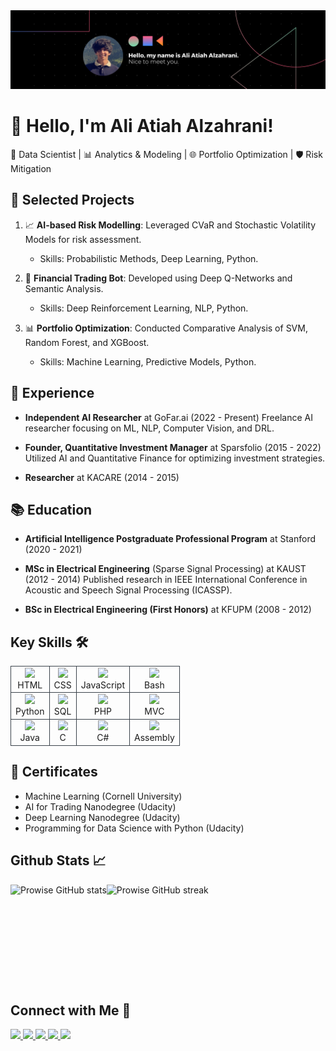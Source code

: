 <img src="./Assets/banner.png">

# 👋 Hello, I'm Ali Atiah Alzahrani!

🧠 Data Scientist | 📊 Analytics & Modeling | 🌐 Portfolio Optimization | 🛡️ Risk Mitigation

## 🚀 Selected Projects

1. 📈 **AI-based Risk Modelling**: Leveraged CVaR and Stochastic Volatility Models for risk assessment.
   - Skills: Probabilistic Methods, Deep Learning, Python.

2. 🤖 **Financial Trading Bot**: Developed using Deep Q-Networks and Semantic Analysis.
   - Skills: Deep Reinforcement Learning, NLP, Python.

3. 📊 **Portfolio Optimization**: Conducted Comparative Analysis of SVM, Random Forest, and XGBoost.
   - Skills: Machine Learning, Predictive Models, Python.

## 💼 Experience

- **Independent AI Researcher** at GoFar.ai (2022 - Present)
   Freelance AI researcher focusing on ML, NLP, Computer Vision, and DRL.

- **Founder, Quantitative Investment Manager** at Sparsfolio (2015 - 2022)
   Utilized AI and Quantitative Finance for optimizing investment strategies.

- **Researcher** at KACARE (2014 - 2015)

## 📚 Education

- **Artificial Intelligence Postgraduate Professional Program** at Stanford (2020 - 2021)

- **MSc in Electrical Engineering** (Sparse Signal Processing) at KAUST (2012 - 2014)
  Published research in IEEE International Conference in Acoustic and Speech Signal Processing (ICASSP).

- **BSc in Electrical Engineering (First Honors)** at KFUPM (2008 - 2012)

## Key Skills 🛠️
<table>
    <tr>
        <td align="center" style="border:1px solid #3A424A">
            <img src="https://img.shields.io/badge/HTML-%23E34F26.svg?style=for-the-badge&logo=html5&logoColor=white">
            <br>
            HTML
        </td>
        <td align="center" style="border:1px solid #3A424A">
            <img src="https://img.shields.io/badge/CSS-%231572B6.svg?style=for-the-badge&logo=css3&logoColor=white">
            <br>
            CSS
        </td>
        <td align="center" style="border:1px solid #3A424A">
            <img src="https://img.shields.io/badge/JavaScript-%23F7DF1E.svg?style=for-the-badge&logo=javascript&logoColor=black">
            <br>
            JavaScript
        </td>
        <td align="center" style="border:1px solid #3A424A">
            <img src="https://img.shields.io/badge/Bash-%234EAA25.svg?style=for-the-badge&logo=gnu-bash&logoColor=white">
            <br>
            Bash
        </td>
    </tr>
    <tr>
        <td align="center" style="border:1px solid #3A424A">
            <img src="https://img.shields.io/badge/Python-%233776AB.svg?style=for-the-badge&logo=python&logoColor=white">
            <br>
            Python
        </td>
        <td align="center" style="border:1px solid #3A424A">
            <img src="https://img.shields.io/badge/SQL-%230078D4.svg?style=for-the-badge&logo=amazon-dynamodb&logoColor=white">
            <br>
            SQL
        </td>
        <td align="center" style="border:1px solid #3A424A">
            <img src="https://img.shields.io/badge/PHP-%23777BB4.svg?style=for-the-badge&logo=php&logoColor=white">
            <br>
            PHP
        </td>
        <td align="center" style="border:1px solid #3A424A">
            <img src="https://img.shields.io/badge/MVC-%23563D7C.svg?style=for-the-badge&logo=.net&logoColor=white">
            <br>
            MVC
        </td>
    </tr>
    <tr>
        <td align="center" style="border:1px solid #3A424A">
            <img src="https://img.shields.io/badge/Java-%23ED8B00.svg?style=for-the-badge&logo=java&logoColor=white">
            <br>
            Java
        </td>
        <td align="center" style="border:1px solid #3A424A">
            <img src="https://img.shields.io/badge/C-%2300599C.svg?style=for-the-badge&logo=c&logoColor=white">
            <br>
            C
        </td>
        <td align="center" style="border:1px solid #3A424A">
            <img src="https://img.shields.io/badge/C%23-%23239120.svg?style=for-the-badge&logo=c-sharp&logoColor=white">
            <br>
            C#
        </td>
        <td align="center" style="border:1px solid #3A424A">
            <img src="https://img.shields.io/badge/Assembly-%234AAB5E.svg?style=for-the-badge&logo=assemblyscript&logoColor=white">
            <br>
            Assembly
        </td>
    </tr>
</table>



## 📜 Certificates

- Machine Learning (Cornell University)
- AI for Trading Nanodegree (Udacity)
- Deep Learning Nanodegree (Udacity)
- Programming for Data Science with Python (Udacity)

## Github Stats 📈
<div style="display: flex; flex-wrap: wrap;">
  <img src="https://github-readme-stats.vercel.app/api?username=AliAtiah&show_icons=true&theme=dark&title_color=fff&text_color=fff&bg_color=091D3B" alt="Prowise  GitHub stats" height="160px" />
  <img src="https://github-readme-streak-stats.herokuapp.com/?user=AliAtiah&theme=dark&background=091D3B&stroke=fff&ring=fff&fire=fff&currStreakLabel=fff&sideNums=fff&dates=fff" alt="Prowise  GitHub streak" height="160px" />
</div>

## Connect with Me 🔗
<a href="mailto:">
    <img src="https://img.shields.io/badge/Email-%230078D4.svg?style=for-the-badge&logo=gmail&logoColor=white">
</a>
<a href="https://www.linkedin.com/in/AliAtiah/" target="_blank">
    <img src="https://img.shields.io/badge/LinkedIn-%230077B5.svg?style=for-the-badge&logo=linkedin&logoColor=white">
</a>
<a href="https://www.behance.net/time24" target="_blank">
    <img src="https://img.shields.io/badge/Behance-%230077B5.svg?style=for-the-badge&logo=behance&logoColor=white">
</a>
<a href="https://www.instagram.com/time24art" target="_blank">
    <img src="https://img.shields.io/badge/Instagram-%230077B5.svg?style=for-the-badge&logo=instagram&logoColor=white">
</a>
<a href="https://www.gofar.ai/" target="_blank">
    <img src="https://img.shields.io/badge/Blog-%230077B5.svg?style=for-the-badge&logo=blog&logoColor=white">
</a>

